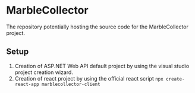 # MarbleCollector
The repository potentially hosting the source code for the MarbleCollector project.

## Setup

1. Creation of ASP.NET Web API default project by using the visual studio project creation wizard.
2. Creation of react project by using the official react script `npx create-react-app marblecollector-client`